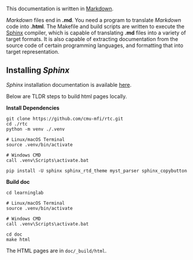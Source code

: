 This documentation is written in [Markdown][url01].

_Markdown_ files end in **.md**. You need a program to translate _Markdown_ code into **.html**. The Makefile and build scripts are written to execute the [Sphinx][url02] compiler, which is capable of translating **.md** files into a variety of target formats. It is also capable of extracting documentation from the source code of certain programming languages, and formatting that into
target representation.

## Installing _Sphinx_

_Sphinx_ installation documentation is available [here][url03].

Below are TLDR steps to build html pages locally.

**Install Dependencies**
```
git clone https://github.com/cmu-mfi/rtc.git
cd ./rtc
python -m venv ./.venv

# Linux/macOS Terminal
source .venv/bin/activate

# Windows CMD
call .venv\Scripts\activate.bat

pip install -U sphinx sphinx_rtd_theme myst_parser sphinx_copybutton
```

**Build doc**
```
cd learninglab

# Linux/macOS Terminal
source .venv/bin/activate

# Windows CMD
call .venv\Scripts\activate.bat

cd doc
make html
```

The HTML pages are in `doc/_build/html`.  


[url01]: https://www.markdownguide.org/ "Markdown Homepage"
[url02]: https://www.sphinx-doc.org/ "Sphinx Homepage"
[url03]: https://www.sphinx-doc.org/en/master/usage/installation.html "Sphinx Installation Instructions"


